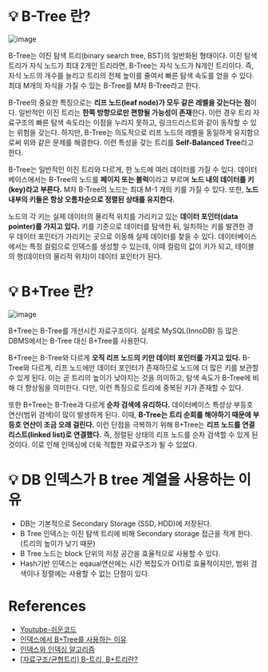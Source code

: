 # 💡 B-Tree 란?

![image](https://github.com/user-attachments/assets/3c437be6-e606-46db-952d-cd7543d0fd09)

B-Tree는 이진 탐색 트리(binary search tree, BST)의 일반화된 형태이다. 
이진 탐색 트리가 자식 노드가 최대 2개인 트리라면, B-Tree는 자식 노드가 N개인 트리이다. 즉, 자식 노드의 개수를 늘리고 트리의 전체 높이를 줄여서 빠른 탐색 속도를 얻을 수 있다. 최대 M개의 자식을 가질 수 있는 B-Tree를 M차 B-Tree라고 한다.

B-Tree의 중요한 특징으로는 **리프 노드(leaf node)가 모두 같은 레벨을 갖는다는 점**이다. 
일반적인 이진 트리는 **한쪽 방향으로만 편향될 가능성이 존재**한다. 
이런 경우 트리 자료구조의 빠른 탐색 속도라는 이점을 누리지 못하고, 링크드리스트와 같이 동작할 수 있는 위험을 갖는다. 
하지만, B-Tree는 의도적으로 리프 노드의 레벨을 동일하게 유지함으로써 위와 같은 문제를 해결한다. 
이런 특성을 갖는 트리를 **Self-Balanced Tree**라고 한다.

B-Tree는 일반적인 이진 트리와 다르게, 한 노드에 여러 데이터를 가질 수 있다. 
데이터베이스에서는 B-Tree의 노드를 **페이지 또는 블럭**이라고 부르며 **노드 내의 데이터를 키(key)라고 부른다.**
M차 B-Tree의 노드는 최대 M-1 개의 키를 가질 수 있다. 
또한, **노드 내부의 키들은 항상 오름차순으로 정렬된 상태를 유지한다.**

노드의 각 키는 실제 데이터의 물리적 위치를 가리키고 있는 **데이터 포인터(data pointer)를 가지고 있다.**
키를 기준으로 데이터를 탐색한 뒤, 일치하는 키를 발견한 경우 데이터 포인터가 가리키는 곳으로 이동해 실제 데이터를 찾을 수 있다.
데이터베이스에서는 특정 컬럼으로 인덱스를 생성할 수 있는데, 이때 컬럼의 값이 키가 되고, 테이블의 행(데이터의 물리적 위치)이 데이터 포인터가 된다.

# 💡 B+Tree 란?

![image](https://github.com/user-attachments/assets/5c47f8f6-b59e-4508-8c5f-0b7621448c86)

B+Tree는 B-Tree를 개선시킨 자료구조이다. 실제로 MySQL(InnoDB) 등 많은 DBMS에서는 B-Tree 대신 B+Tree를 사용한다.

B+Tree는 B-Tree와 다르게 **오직 리프 노드의 키만 데이터 포인터를 가지고 있다.**
B-Tree와 다르게, 리프 노드에만 데이터 포인터가 존재하므로 노드에 더 많은 키를 보관할 수 있게 된다. 
이는 곧 트리의 높이가 낮아지는 것을 의미하고, 탐색 속도가 B-Tree에 비해 더 향상됨을 의미한다. 
다만, 이런 특징으로 트리에 중복된 키가 존재할 수 있다.

또한 B+Tree는 B-Tree과 다르게 **순차 검색에 유리하다.** 데이터베이스 특성상 부등호 연산(범위 검색)이 많이 발생하게 된다. 
이때, **B-Tree는 트리 순회를 해야하기 때문에 부등호 연산이 조금 오래 걸린다.** 
이런 단점을 극복하기 위해 B+Tree는 **리프 노드를 연결 리스트(linked list)로 연결했다.** 
즉, 정렬된 상태의 리프 노드를 순차 검색할 수 있게 된 것이다. 이로 인해 인덱싱에 더욱 적합한 자료구조가 될 수 있었다.

# 💡 DB 인덱스가 B tree 계열을 사용하는 이유

- DB는 기본적으로 Secondary Storage (SSD, HDD)에 저장된다.
- B Tree 인덱스는 이진 탐색 트리에 비해 Secondary storage 접근을 적게 한다. (트리의 높이가 낮기 때문)
- B Tree 노드는 block 단위의 저장 공간을 효율적으로 사용할 수 있다.
- Hash기반 인덱스는 eqaual연산에는 시간 복잡도가 O(1)로 효율적이지만, 범위 검색이나 정렬에는 사용할 수 없는 단점이 있다.

# References

- [Youtube-쉬운코드](https://www.youtube.com/watch?v=bqkcoSm_rCs&list=PLcXyemr8ZeoREWGhhZi5FZs6cvymjIBVe&index=27)
- [인덱스에서 B+Tree를 사용하는 이유](https://munak.tistory.com/182)
- [인덱스와 인덱싱 알고리즘](https://hudi.blog/db-index-and-indexing-algorithms/)
- [[자료구조/균형트리] B-트리, B+트리란?](https://suyeonme.tistory.com/102)
